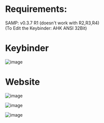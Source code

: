 # Requirements:
SAMP: v0.3.7 R1 (doesn't work with R2,R3,R4)  
(To Edit the Keybinder: AHK ANSI 32Bit)

# Keybinder
![image](https://user-images.githubusercontent.com/31670615/137601590-051cf4e3-502b-4b7e-a1d6-6bb7ca37893f.png)

# Website
![image](https://user-images.githubusercontent.com/31670615/137601640-dba9611a-7fde-412d-9e07-d4a1be436352.png)

![image](https://user-images.githubusercontent.com/31670615/137601633-7bcd467a-b0e4-473a-bd9e-4728784879fe.png)

![image](https://user-images.githubusercontent.com/31670615/137601601-308fb1b3-df0b-4ac6-99b4-3af2b43c48d6.png)

